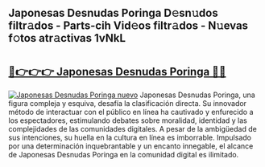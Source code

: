 ## Japonesas Desnudas Poringa D𝚎sn𝚞dos filtr𝚊dos - Parts-cih Vid𝚎os filtr𝚊dos - N𝚞evas f𝚘tos atr𝚊ctivas 1vNkL

# <h2><a href="http://mb95u0e.tromn.icu/?c=Japonesas+Desnudas+Poringa">🔗👉👉👉 Japonesas Desnudas Poringa 🔗🔗</a></h2>

[![Japonesas Desnudas Poringa nuevo](https://i.imgur.com/pEAQMta.gif)](http://mb95u0e.tromn.icu/?c=Japonesas+Desnudas+Poringa)
Japonesas Desnudas Poringa, una figura compleja y esquiva, desafía la clasificación directa. Su innovador método de interactuar con el público en línea ha cautivado y enfurecido a los espectadores, estimulando debates sobre moralidad, identidad y las complejidades de las comunidades digitales. A pesar de la ambigüedad de sus intenciones, su huella en la cultura en línea es imborrable. Impulsado por una determinación inquebrantable y un encanto innegable, el alcance de Japonesas Desnudas Poringa en la comunidad digital es ilimitado.
